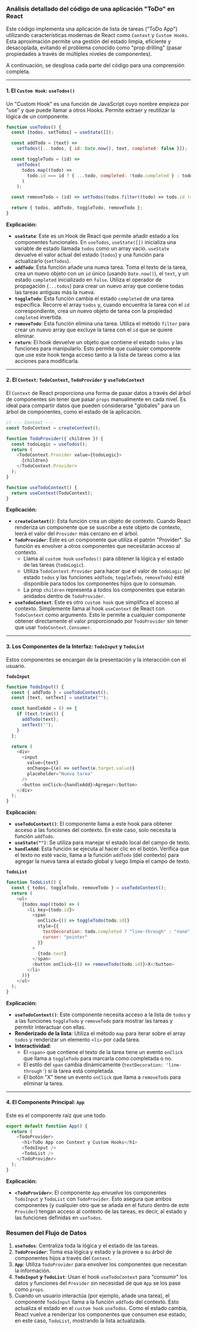 ### Análisis detallado del código de una aplicación "ToDo" en React

Este código implementa una aplicación de lista de tareas ("ToDo App") utilizando características modernas de React como `Context` y `Custom Hooks`. Esta aproximación permite una gestión del estado limpia, eficiente y desacoplada, evitando el problema conocido como "prop drilling" (pasar propiedades a través de múltiples niveles de componentes).

A continuación, se desglosa cada parte del código para una comprensión completa.

---

#### **1. El `Custom Hook`: `useTodos()`**

Un "Custom Hook" es una función de JavaScript cuyo nombre empieza por "use" y que puede llamar a otros Hooks. Permite extraer y reutilizar la lógica de un componente.

```javascript
function useTodos() {
  const [todos, setTodos] = useState([]);

  const addTodo = (text) =>
    setTodos([...todos, { id: Date.now(), text, completed: false }]);

  const toggleTodo = (id) =>
    setTodos(
      todos.map((todo) =>
        todo.id === id ? { ...todo, completed: !todo.completed } : todo
      )
    );

  const removeTodo = (id) => setTodos(todos.filter((todo) => todo.id !== id));

  return { todos, addTodo, toggleTodo, removeTodo };
}
```

**Explicación:**

*   **`useState`**: Este es un Hook de React que permite añadir estado a los componentes funcionales. En `useTodos`, `useState([])` inicializa una variable de estado llamada `todos` como un array vacío. `useState` devuelve el valor actual del estado (`todos`) y una función para actualizarlo (`setTodos`).
*   **`addTodo`**: Esta función añade una nueva tarea. Toma el texto de la tarea, crea un nuevo objeto con un `id` único (usando `Date.now()`), el `text`, y un estado `completed` inicializado en `false`. Utiliza el operador de propagación (`...todos`) para crear un nuevo array que contiene todas las tareas antiguas más la nueva.
*   **`toggleTodo`**: Esta función cambia el estado `completed` de una tarea específica. Recorre el array `todos` y, cuando encuentra la tarea con el `id` correspondiente, crea un nuevo objeto de tarea con la propiedad `completed` invertida.
*   **`removeTodo`**: Esta función elimina una tarea. Utiliza el método `filter` para crear un nuevo array que excluye la tarea con el `id` que se quiere eliminar.
*   **`return`**: El hook devuelve un objeto que contiene el estado `todos` y las funciones para manipularlo. Esto permite que cualquier componente que use este hook tenga acceso tanto a la lista de tareas como a las acciones para modificarla.

---

#### **2. El `Context`: `TodoContext`, `TodoProvider` y `useTodoContext`**

El `Context` de React proporciona una forma de pasar datos a través del árbol de componentes sin tener que pasar `props` manualmente en cada nivel. Es ideal para compartir datos que pueden considerarse "globales" para un árbol de componentes, como el estado de la aplicación.

```javascript
// --- Context ---
const TodoContext = createContext();

function TodoProvider({ children }) {
  const todoLogic = useTodos();
  return (
    <TodoContext.Provider value={todoLogic}>
      {children}
    </TodoContext.Provider>
  );
}

function useTodoContext() {
  return useContext(TodoContext);
}
```

**Explicación:**

*   **`createContext()`**: Esta función crea un objeto de contexto. Cuando React renderiza un componente que se suscribe a este objeto de contexto, leerá el valor del `Provider` más cercano en el árbol.
*   **`TodoProvider`**: Este es un componente que utiliza el patrón "Provider". Su función es envolver a otros componentes que necesitarán acceso al contexto.
    *   Llama al `custom hook` `useTodos()` para obtener la lógica y el estado de las tareas (`todoLogic`).
    *   Utiliza `TodoContext.Provider` para hacer que el valor de `todoLogic` (el estado `todos` y las funciones `addTodo`, `toggleTodo`, `removeTodo`) esté disponible para todos los componentes hijos que lo consuman.
    *   La prop `children` representa a todos los componentes que estarán anidados dentro de `TodoProvider`.
*   **`useTodoContext`**: Este es otro `custom hook` que simplifica el acceso al contexto. Simplemente llama al hook `useContext` de React con `TodoContext` como argumento. Esto le permite a cualquier componente obtener directamente el valor proporcionado por `TodoProvider` sin tener que usar `TodoContext.Consumer`.

---

#### **3. Los Componentes de la Interfaz: `TodoInput` y `TodoList`**

Estos componentes se encargan de la presentación y la interacción con el usuario.

**`TodoInput`**

```javascript
function TodoInput() {
  const { addTodo } = useTodoContext();
  const [text, setText] = useState("");

  const handleAdd = () => {
    if (text.trim()) {
      addTodo(text);
      setText("");
    }
  };

  return (
    <div>
      <input
        value={text}
        onChange={(e) => setText(e.target.value)}
        placeholder="Nueva tarea"
      />
      <button onClick={handleAdd}>Agregar</button>
    </div>
  );
}
```

**Explicación:**

*   **`useTodoContext()`**: El componente llama a este hook para obtener acceso a las funciones del contexto. En este caso, solo necesita la función `addTodo`.
*   **`useState("")`**: Se utiliza para manejar el estado local del campo de texto.
*   **`handleAdd`**: Esta función se ejecuta al hacer clic en el botón. Verifica que el texto no esté vacío, llama a la función `addTodo` (del contexto) para agregar la nueva tarea al estado global y luego limpia el campo de texto.

**`TodoList`**

```javascript
function TodoList() {
  const { todos, toggleTodo, removeTodo } = useTodoContext();
  return (
    <ul>
      {todos.map((todo) => (
        <li key={todo.id}>
          <span
            onClick={() => toggleTodo(todo.id)}
            style={{
              textDecoration: todo.completed ? "line-through" : "none",
              cursor: "pointer"
            }}
          >
            {todo.text}
          </span>
          <button onClick={() => removeTodo(todo.id)}>X</button>
        </li>
      ))}
    </ul>
  );
}
```

**Explicación:**

*   **`useTodoContext()`**: Este componente necesita acceso a la lista de `todos` y a las funciones `toggleTodo` y `removeTodo` para mostrar las tareas y permitir interactuar con ellas.
*   **Renderizado de la lista**: Utiliza el método `map` para iterar sobre el array `todos` y renderizar un elemento `<li>` por cada tarea.
*   **Interactividad**:
    *   El `<span>` que contiene el texto de la tarea tiene un evento `onClick` que llama a `toggleTodo` para marcarla como completada o no.
    *   El estilo del `span` cambia dinámicamente (`textDecoration: 'line-through'`) si la tarea está completada.
    *   El botón "X" tiene un evento `onClick` que llama a `removeTodo` para eliminar la tarea.

---

#### **4. El Componente Principal: `App`**

Este es el componente raíz que une todo.

```javascript
export default function App() {
  return (
    <TodoProvider>
      <h1>ToDo App con Context y Custom Hooks</h1>
      <TodoInput />
      <TodoList />
    </TodoProvider>
  );
}
```

**Explicación:**

*   **`<TodoProvider>`**: El componente `App` envuelve los componentes `TodoInput` y `TodoList` con `TodoProvider`. Esto asegura que ambos componentes (y cualquier otro que se añada en el futuro dentro de este `Provider`) tengan acceso al contexto de las tareas, es decir, al estado y las funciones definidas en `useTodos`.

### Resumen del Flujo de Datos

1.  **`useTodos`**: Centraliza toda la lógica y el estado de las tareas.
2.  **`TodoProvider`**: Toma esa lógica y estado y la provee a su árbol de componentes hijos a través del `Context`.
3.  **`App`**: Utiliza `TodoProvider` para envolver los componentes que necesitan la información.
4.  **`TodoInput` y `TodoList`**: Usan el hook `useTodoContext` para "consumir" los datos y funciones del `Provider` sin necesidad de que `App` se los pase como `props`.
5.  Cuando un usuario interactúa (por ejemplo, añade una tarea), el componente `TodoInput` llama a la función `addTodo` del contexto. Esto actualiza el estado en el `custom hook` `useTodos`. Como el estado cambia, React vuelve a renderizar los componentes que consumen ese estado, en este caso, `TodoList`, mostrando la lista actualizada.